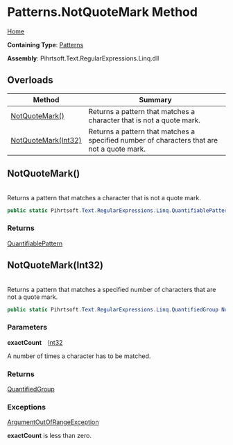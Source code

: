 # Patterns\.NotQuoteMark Method

[Home](../../../../../../README.md)

**Containing Type**: [Patterns](../README.md)

**Assembly**: Pihrtsoft\.Text\.RegularExpressions\.Linq\.dll

## Overloads

| Method | Summary |
| ------ | ------- |
| [NotQuoteMark()](#Pihrtsoft_Text_RegularExpressions_Linq_Patterns_NotQuoteMark) | Returns a pattern that matches a character that is not a quote mark\. |
| [NotQuoteMark(Int32)](#Pihrtsoft_Text_RegularExpressions_Linq_Patterns_NotQuoteMark_System_Int32_) | Returns a pattern that matches a specified number of characters that are not a quote mark\. |

## NotQuoteMark\(\) <a id="Pihrtsoft_Text_RegularExpressions_Linq_Patterns_NotQuoteMark"></a>

\
Returns a pattern that matches a character that is not a quote mark\.

```csharp
public static Pihrtsoft.Text.RegularExpressions.Linq.QuantifiablePattern NotQuoteMark()
```

### Returns

[QuantifiablePattern](../../QuantifiablePattern/README.md)

## NotQuoteMark\(Int32\) <a id="Pihrtsoft_Text_RegularExpressions_Linq_Patterns_NotQuoteMark_System_Int32_"></a>

\
Returns a pattern that matches a specified number of characters that are not a quote mark\.

```csharp
public static Pihrtsoft.Text.RegularExpressions.Linq.QuantifiedGroup NotQuoteMark(int exactCount)
```

### Parameters

**exactCount** &ensp; [Int32](https://docs.microsoft.com/en-us/dotnet/api/system.int32)

A number of times a character has to be matched\.

### Returns

[QuantifiedGroup](../../QuantifiedGroup/README.md)

### Exceptions

[ArgumentOutOfRangeException](https://docs.microsoft.com/en-us/dotnet/api/system.argumentoutofrangeexception)

**exactCount** is less than zero\.

